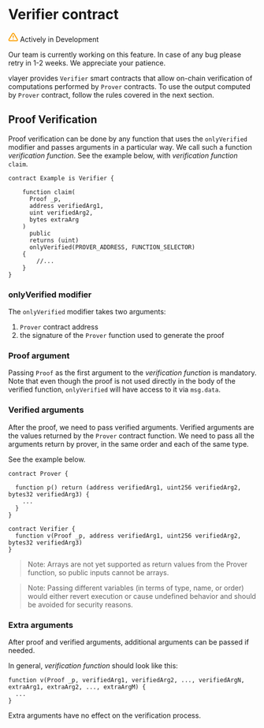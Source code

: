 # Verifier contract
<div class="feature-card feature-in-dev">
  <div class="title">
    <svg width="20" height="20" viewBox="0 0 20 20" fill="none" xmlns="http://www.w3.org/2000/svg">
    <path d="M8.57499 3.21665L1.51665 15C1.37113 15.252 1.29413 15.5377 1.29331 15.8288C1.2925 16.1198 1.3679 16.4059 1.51201 16.6588C1.65612 16.9116 1.86392 17.1223 2.11474 17.2699C2.36556 17.4174 2.65065 17.4968 2.94165 17.5H17.0583C17.3493 17.4968 17.6344 17.4174 17.8852 17.2699C18.136 17.1223 18.3439 16.9116 18.488 16.6588C18.6321 16.4059 18.7075 16.1198 18.7067 15.8288C18.7058 15.5377 18.6288 15.252 18.4833 15L11.425 3.21665C11.2764 2.97174 11.0673 2.76925 10.8176 2.62872C10.568 2.48819 10.2864 2.41437 9.99999 2.41437C9.71354 2.41437 9.43193 2.48819 9.18232 2.62872C8.93272 2.76925 8.72355 2.97174 8.57499 3.21665V3.21665Z" stroke="#FCA004" stroke-width="2" stroke-linecap="round" stroke-linejoin="round"/>
    <path d="M10 7.5V10.8333" stroke="#FCA004" stroke-width="2" stroke-linecap="round" stroke-linejoin="round"/>
    <path d="M10 14.1667H10.0083" stroke="#FCA004" stroke-width="2" stroke-linecap="round" stroke-linejoin="round"/>
    </svg>
    Actively in Development
  </div>
  <p>Our team is currently working on this feature. In case of any bug please retry in 1-2 weeks. We appreciate your patience. </p>
</div>

vlayer provides `Verifier` smart contracts that allow on-chain verification of computations performed by `Prover` contracts. To use the output computed by `Prover` contract, follow the rules covered in the next section.

## Proof Verification 
Proof verification can be done by any function that uses the `onlyVerified` modifier and passes arguments in a particular way. We call such a function *verification function*. See the example below, with *verification function* `claim`.

```solidity
contract Example is Verifier {

    function claim(
      Proof _p, 
      address verifiedArg1, 
      uint verifiedArg2, 
      bytes extraArg
    ) 
      public 
      returns (uint)
      onlyVerified(PROVER_ADDRESS, FUNCTION_SELECTOR) 
    {
        //...
    }
}
```

### onlyVerified modifier
The `onlyVerified` modifier takes two arguments:
1. `Prover` contract address 
2. the signature of the `Prover` function used to generate the proof

### Proof argument
Passing `Proof` as the first argument to the *verification function* is mandatory. Note that even though the proof is not used directly in the body of the verified function, `onlyVerified` will have access to it via `msg.data`.

### Verified arguments
After the proof, we need to pass verified arguments. Verified arguments are the values returned by the `Prover` contract function. We need to pass all the arguments return by prover, in the same order and each of the same type.

See the example below.

```solidity
contract Prover {

  function p() return (address verifiedArg1, uint256 verifiedArg2, bytes32 verifiedArg3) {
    ...
  }
}

contract Verifier {
  function v(Proof _p, address verifiedArg1, uint256 verifiedArg2, bytes32 verifiedArg3) 
}

```

> Note: Arrays are not yet supported as return values from the Prover function, so public inputs cannot be arrays. 

> Note: Passing different variables (in terms of type, name, or order) would either revert execution or cause undefined behavior and should be avoided for security reasons.


### Extra arguments
After proof and verified arguments, additional arguments can be passed if needed.

In general, *verification function* should look like this:
```solidity
function v(Proof _p, verifiedArg1, verifiedArg2, ..., verifiedArgN, extraArg1, extraArg2, ..., extraArgM) {
  ...
}
```

Extra arguments have no effect on the verification process.